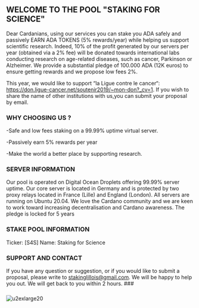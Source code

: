 ## WELCOME TO THE POOL "STAKING FOR SCIENCE"

Dear Cardanians, using our services you can stake you ADA safely and passively EARN ADA TOKENS (5% rewards/year) while helping us support scientific research. Indeed, 10% of the profit generated by our servers per year (obtained via a 2% fee) will be donated towards international labs conducting research on age-related diseases, such as cancer, Parkinson or Alzheimer.  We provide a substantial pledge of 100.000 ADA (12K euros) to ensure getting rewards and we propose low fees 2%.

This year, we would like to support “la Ligue contre le cancer“: https://don.ligue-cancer.net/soutenir2019/~mon-don?_cv=1. 
If you wish to share the name of other institutions with us,you can submit your proposal by email.

### WHY CHOOSING US ?
-Safe and low fees staking on a 99.99% uptime virtual server.

-Passively earn 5% rewards per year

-Make the world a better place by supporting research.

### SERVER INFORMATION

Our pool is operated on Digital Ocean Droplets offering 99.99% server uptime. Our core server is located in Germany and is protected by two proxy relays located in France (Lille) and England (London). All servers are running on Ubuntu 20.04. We love the Cardano community and we are keen to work toward increasing decentralisation and Cardano awareness. The pledge is locked for 5 years

### STAKE POOL INFORMATION

Ticker: [S4S]
Name: Staking for Science

### SUPPORT AND CONTACT

If you have any question or suggestion, or if you would like to submit a proposal, please write to stakinglillois@gmail.com. We will be happy to help you out. We will get back to you within 2 hours. ###

### 
![u2exlarge20](https://user-images.githubusercontent.com/68705151/89058392-854d2200-d35f-11ea-8230-c82629bc6ac6.jpg)







